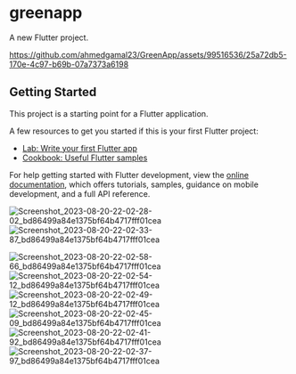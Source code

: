 # greenapp

A new Flutter project.


https://github.com/ahmedgamal23/GreenApp/assets/99516536/25a72db5-170e-4c97-b69b-07a7373a6198



## Getting Started

This project is a starting point for a Flutter application.

A few resources to get you started if this is your first Flutter project:

- [Lab: Write your first Flutter app](https://docs.flutter.dev/get-started/codelab)
- [Cookbook: Useful Flutter samples](https://docs.flutter.dev/cookbook)

For help getting started with Flutter development, view the
[online documentation](https://docs.flutter.dev/), which offers tutorials,
samples, guidance on mobile development, and a full API reference.

![Screenshot_2023-08-20-22-02-28-02_bd86499a84e1375bf64b4717fff01cea](https://github.com/ahmedgamal23/GreenApp/assets/99516536/18f9bd0e-52ac-477e-b500-005a777d4a85)
![Screenshot_2023-08-20-22-02-33-87_bd86499a84e1375bf64b4717fff01cea](https://github.com/ahmedgamal23/GreenApp/assets/99516536/6a05df72-c837-481e-8896-78ee40f6c0f1)

![Screenshot_2023-08-20-22-02-58-66_bd86499a84e1375bf64b4717fff01cea](https://github.com/ahmedgamal23/GreenApp/assets/99516536/07a48619-5f8e-4a08-b2b4-0431e8326ef7)
![Screenshot_2023-08-20-22-02-54-12_bd86499a84e1375bf64b4717fff01cea](https://github.com/ahmedgamal23/GreenApp/assets/99516536/173b43a4-85f0-49ac-8784-7c685cb60800)
![Screenshot_2023-08-20-22-02-49-12_bd86499a84e1375bf64b4717fff01cea](https://github.com/ahmedgamal23/GreenApp/assets/99516536/c86b5921-4090-4510-9309-fe1ad9077ee2)
![Screenshot_2023-08-20-22-02-45-09_bd86499a84e1375bf64b4717fff01cea](https://github.com/ahmedgamal23/GreenApp/assets/99516536/df08d059-4431-4629-946c-059334e4f47c)
![Screenshot_2023-08-20-22-02-41-92_bd86499a84e1375bf64b4717fff01cea](https://github.com/ahmedgamal23/GreenApp/assets/99516536/0a9c429e-1074-4d59-914c-f19a98861d3f)
![Screenshot_2023-08-20-22-02-37-97_bd86499a84e1375bf64b4717fff01cea](https://github.com/ahmedgamal23/GreenApp/assets/99516536/93a8350d-45bd-4cf0-8952-14c79746e14f)
